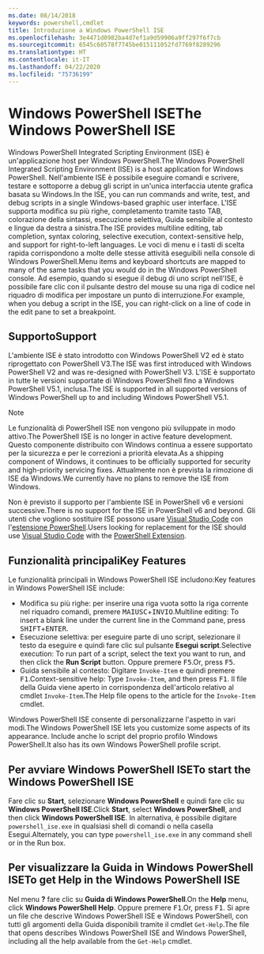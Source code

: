 ```yaml
---
ms.date: 08/14/2018
keywords: powershell,cmdlet
title: Introduzione a Windows PowerShell ISE
ms.openlocfilehash: 3e4471d0982ba4d7ef1a9d59906a9ff297f6f7cb
ms.sourcegitcommit: 6545c60578f7745be015111052fd7769f8289296
ms.translationtype: HT
ms.contentlocale: it-IT
ms.lasthandoff: 04/22/2020
ms.locfileid: "75736199"
---
```

# <a name="the-windows-powershell-ise"></a><span data-ttu-id="4bada-103">Windows PowerShell ISE</span><span class="sxs-lookup"><span data-stu-id="4bada-103">The Windows PowerShell ISE</span></span>

<span data-ttu-id="4bada-104">Windows PowerShell Integrated Scripting Environment (ISE) è un'applicazione host per Windows PowerShell.</span><span class="sxs-lookup"><span data-stu-id="4bada-104">The Windows PowerShell Integrated Scripting Environment (ISE) is a host application for Windows PowerShell.</span></span> <span data-ttu-id="4bada-105">Nell'ambiente ISE è possibile eseguire comandi e scrivere, testare e sottoporre a debug gli script in un'unica interfaccia utente grafica basata su Windows.</span><span class="sxs-lookup"><span data-stu-id="4bada-105">In the ISE, you can run commands and write, test, and debug scripts in a single Windows-based graphic user interface.</span></span> <span data-ttu-id="4bada-106">L'ISE supporta modifica su più righe, completamento tramite tasto TAB, colorazione della sintassi, esecuzione selettiva, Guida sensibile al contesto e lingue da destra a sinistra.</span><span class="sxs-lookup"><span data-stu-id="4bada-106">The ISE provides multiline editing, tab completion, syntax coloring, selective execution, context-sensitive help, and support for right-to-left languages.</span></span> <span data-ttu-id="4bada-107">Le voci di menu e i tasti di scelta rapida corrispondono a molte delle stesse attività eseguibili nella console di Windows PowerShell.</span><span class="sxs-lookup"><span data-stu-id="4bada-107">Menu items and keyboard shortcuts are mapped to many of the same tasks that you would do in the Windows PowerShell console.</span></span> <span data-ttu-id="4bada-108">Ad esempio, quando si esegue il debug di uno script nell'ISE, è possibile fare clic con il pulsante destro del mouse su una riga di codice nel riquadro di modifica per impostare un punto di interruzione.</span><span class="sxs-lookup"><span data-stu-id="4bada-108">For example, when you debug a script in the ISE, you can right-click on a line of code in the edit pane to set a breakpoint.</span></span>

## <a name="support"></a><span data-ttu-id="4bada-109">Supporto</span><span class="sxs-lookup"><span data-stu-id="4bada-109">Support</span></span>

<span data-ttu-id="4bada-110">L'ambiente ISE è stato introdotto con Windows PowerShell V2 ed è stato riprogettato con PowerShell V3.</span><span class="sxs-lookup"><span data-stu-id="4bada-110">The ISE was first introduced with Windows PowerShell V2 and was re-designed with PowerShell V3.</span></span> <span data-ttu-id="4bada-111">L'ISE è supportato in tutte le versioni supportate di Windows PowerShell fino a Windows PowerShell V5.1, inclusa.</span><span class="sxs-lookup"><span data-stu-id="4bada-111">The ISE is supported in all supported versions of Windows PowerShell up to and including Windows PowerShell V5.1.</span></span>

> [!NOTE]
> <span data-ttu-id="4bada-112">Le funzionalità di PowerShell ISE non vengono più sviluppate in modo attivo.</span><span class="sxs-lookup"><span data-stu-id="4bada-112">The PowerShell ISE is no longer in active feature development.</span></span> <span data-ttu-id="4bada-113">Questo componente distribuito con Windows continua a essere supportato per la sicurezza e per le correzioni a priorità elevata.</span><span class="sxs-lookup"><span data-stu-id="4bada-113">As a shipping component of Windows, it continues to be officially supported for security and high-priority servicing fixes.</span></span>
> <span data-ttu-id="4bada-114">Attualmente non è prevista la rimozione di ISE da Windows.</span><span class="sxs-lookup"><span data-stu-id="4bada-114">We currently have no plans to remove the ISE from Windows.</span></span>
>
> <span data-ttu-id="4bada-115">Non è previsto il supporto per l'ambiente ISE in PowerShell v6 e versioni successive.</span><span class="sxs-lookup"><span data-stu-id="4bada-115">There is no support for the ISE in PowerShell v6 and beyond.</span></span> <span data-ttu-id="4bada-116">Gli utenti che vogliono sostituire ISE possono usare [Visual Studio Code](https://code.visualstudio.com/) con l'[estensione PowerShell](https://marketplace.visualstudio.com/items?itemName=ms-vscode.PowerShell).</span><span class="sxs-lookup"><span data-stu-id="4bada-116">Users looking for replacement for the ISE should use [Visual Studio Code](https://code.visualstudio.com/) with the [PowerShell Extension](https://marketplace.visualstudio.com/items?itemName=ms-vscode.PowerShell).</span></span>

## <a name="key-features"></a><span data-ttu-id="4bada-117">Funzionalità principali</span><span class="sxs-lookup"><span data-stu-id="4bada-117">Key Features</span></span>

<span data-ttu-id="4bada-118">Le funzionalità principali in Windows PowerShell ISE includono:</span><span class="sxs-lookup"><span data-stu-id="4bada-118">Key features in Windows PowerShell ISE include:</span></span>

- <span data-ttu-id="4bada-119">Modifica su più righe: per inserire una riga vuota sotto la riga corrente nel riquadro comandi, premere <kbd>MAIUSC</kbd>+<kbd>INVIO</kbd>.</span><span class="sxs-lookup"><span data-stu-id="4bada-119">Multiline editing: To insert a blank line under the current line in the Command pane, press <kbd>SHIFT</kbd>+<kbd>ENTER</kbd>.</span></span>
- <span data-ttu-id="4bada-120">Esecuzione selettiva: per eseguire parte di uno script, selezionare il testo da eseguire e quindi fare clic sul pulsante **Esegui script**.</span><span class="sxs-lookup"><span data-stu-id="4bada-120">Selective execution: To run part of a script, select the text you want to run, and then click the **Run Script** button.</span></span> <span data-ttu-id="4bada-121">Oppure premere <kbd>F5</kbd>.</span><span class="sxs-lookup"><span data-stu-id="4bada-121">Or, press <kbd>F5</kbd>.</span></span>
- <span data-ttu-id="4bada-122">Guida sensibile al contesto: Digitare `Invoke-Item` e quindi premere <kbd>F1</kbd>.</span><span class="sxs-lookup"><span data-stu-id="4bada-122">Context-sensitive help: Type `Invoke-Item`, and then press <kbd>F1</kbd>.</span></span> <span data-ttu-id="4bada-123">Il file della Guida viene aperto in corrispondenza dell'articolo relativo al cmdlet `Invoke-Item`.</span><span class="sxs-lookup"><span data-stu-id="4bada-123">The Help file opens to the article for the `Invoke-Item` cmdlet.</span></span>

<span data-ttu-id="4bada-124">Windows PowerShell ISE consente di personalizzarne l'aspetto in vari modi.</span><span class="sxs-lookup"><span data-stu-id="4bada-124">The Windows PowerShell ISE lets you customize some aspects of its appearance.</span></span> <span data-ttu-id="4bada-125">Include anche lo script del proprio profilo Windows PowerShell.</span><span class="sxs-lookup"><span data-stu-id="4bada-125">It also has its own Windows PowerShell profile script.</span></span>

## <a name="to-start-the-windows-powershell-ise"></a><span data-ttu-id="4bada-126">Per avviare Windows PowerShell ISE</span><span class="sxs-lookup"><span data-stu-id="4bada-126">To start the Windows PowerShell ISE</span></span>

<span data-ttu-id="4bada-127">Fare clic su **Start**, selezionare **Windows PowerShell** e quindi fare clic su **Windows PowerShell ISE**.</span><span class="sxs-lookup"><span data-stu-id="4bada-127">Click **Start**, select **Windows PowerShell**, and then click **Windows PowerShell ISE**.</span></span>
<span data-ttu-id="4bada-128">In alternativa, è possibile digitare `powershell_ise.exe` in qualsiasi shell di comandi o nella casella Esegui.</span><span class="sxs-lookup"><span data-stu-id="4bada-128">Alternately, you can type `powershell_ise.exe` in any command shell or in the Run box.</span></span>

## <a name="to-get-help-in-the-windows-powershell-ise"></a><span data-ttu-id="4bada-129">Per visualizzare la Guida in Windows PowerShell ISE</span><span class="sxs-lookup"><span data-stu-id="4bada-129">To get Help in the Windows PowerShell ISE</span></span>

<span data-ttu-id="4bada-130">Nel menu **?** fare clic su **Guida di Windows PowerShell**.</span><span class="sxs-lookup"><span data-stu-id="4bada-130">On the **Help** menu, click **Windows PowerShell Help**.</span></span> <span data-ttu-id="4bada-131">Oppure premere <kbd>F1</kbd>.</span><span class="sxs-lookup"><span data-stu-id="4bada-131">Or, press <kbd>F1</kbd>.</span></span> <span data-ttu-id="4bada-132">Si apre un file che descrive Windows PowerShell ISE e Windows PowerShell, con tutti gli argomenti della Guida disponibili tramite il cmdlet `Get-Help`.</span><span class="sxs-lookup"><span data-stu-id="4bada-132">The file that opens describes Windows PowerShell ISE and Windows PowerShell, including all the help available from the `Get-Help` cmdlet.</span></span>

